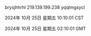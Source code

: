 brysjhhrhl 219.139.199.238 yqqlmgsycl

2024年 10月 25日 星期五 10:10:01 CST

2024年 10月 25日 星期五 02:10:01 GMT

